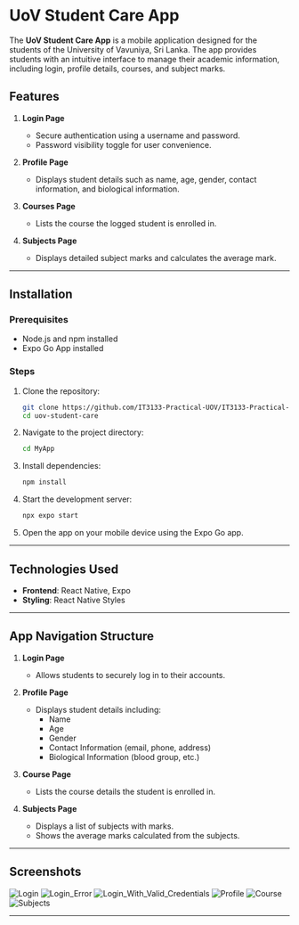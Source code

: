 # UoV Student Care App

The **UoV Student Care App** is a mobile application designed for the students of the University of Vavuniya, Sri Lanka. The app provides students with an intuitive interface to manage their academic information, including login, profile details, courses, and subject marks.

## Features

1. **Login Page**
   - Secure authentication using a username and password.
   - Password visibility toggle for user convenience.

2. **Profile Page**
   - Displays student details such as name, age, gender, contact information, and biological information.

3. **Courses Page**
   - Lists the course the logged student is enrolled in.

4. **Subjects Page**
   - Displays detailed subject marks and calculates the average mark.

---

## Installation

### Prerequisites
- Node.js and npm installed
- Expo Go App installed

### Steps
1. Clone the repository:
   ```bash
   git clone https://github.com/IT3133-Practical-UOV/IT3133-Practical-UOV-IT3133_Assignment_03.git
   cd uov-student-care
   ```
2. Navigate to the project directory:
    ```bash
    cd MyApp
    ```
3. Install dependencies:
   ```bash
   npm install
   ```
4. Start the development server:
   ```bash
   npx expo start
   ```
5. Open the app on your mobile device using the Expo Go app.

---

## Technologies Used

- **Frontend**: React Native, Expo
- **Styling**: React Native Styles

---

## App Navigation Structure

1. **Login Page**
   - Allows students to securely log in to their accounts.

2. **Profile Page**
   - Displays student details including:
     - Name
     - Age
     - Gender
     - Contact Information (email, phone, address)
     - Biological Information (blood group, etc.)

3. **Course Page**
   - Lists the course details the student is enrolled in.

4. **Subjects Page**
   - Displays a list of subjects with marks.
   - Shows the average marks calculated from the subjects.

---
## Screenshots
![Login](https://github.com/user-attachments/assets/f32c2054-5764-48c0-bf15-7c37862defd6)
![Login_Error](https://github.com/user-attachments/assets/a8a99e71-bcf8-4260-9b03-1ac1b210fb48)
![Login_With_Valid_Credentials](https://github.com/user-attachments/assets/a31a6ca8-67f0-4b84-8d95-b751f6108254)
![Profile](https://github.com/user-attachments/assets/eb04a7f1-3364-4ecd-aeab-1e75dd1012e1)
![Course](https://github.com/user-attachments/assets/2f275b40-1641-4b94-b09e-b48e589c235c)
![Subjects](https://github.com/user-attachments/assets/f0bbe403-bef0-4745-b688-a54dd433649d)



---

